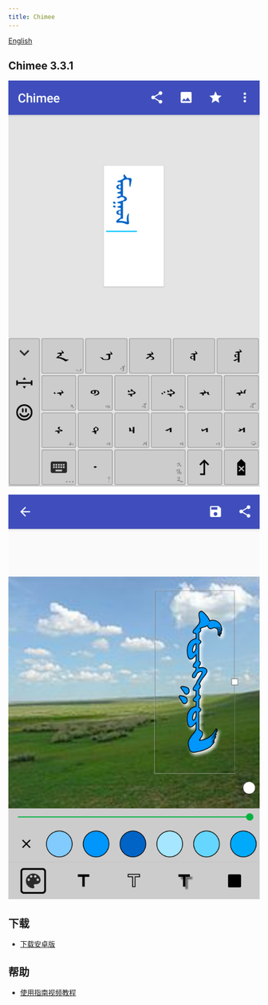 ```yaml
---
title: Chimee
---
```


[English](/apps/chimee/)

## Chimee 3.3.1

<div class="row">
  <div class="col col--6">

![Chimee Screenshot 1](../images/Chimee_3.0_screenshot_1.png)

  </div>
  <div class="col col--6">

![Chimee Screenshot 2](../images/Chimee_3.0_screenshot_2.png)

  </div>
</div>

## 下载

- <a href="/static/media/Chimee-3.3.1.apk" download>下载安卓版</a>

## 帮助

- [使用指南视频教程](https://v.youku.com/v_show/id_XMzkzNjIzODY1Mg)